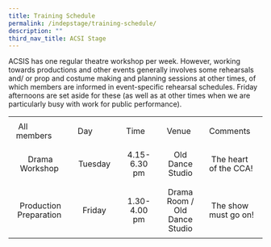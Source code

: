 ```yaml
---
title: Training Schedule
permalink: /indepstage/training-schedule/
description: ""
third_nav_title: ACSI Stage
---
```

ACSIS has one regular theatre workshop&nbsp;per week. However, working towards productions and other events generally&nbsp;involves some rehearsals and/ or prop and costume making and planning&nbsp;sessions&nbsp;at other times, of which members are informed in event-specific rehearsal schedules. Friday afternoons are set aside for these (as well as at other times when we are particularly busy with work for public performance).

<table><tbody style="box-sizing: border-box; margin-top: 0px;"><tr style="box-sizing: border-box; margin-top: 0px;"><td style="box-sizing: border-box; border-collapse: collapse; padding: 10px 15px; line-height: 18px; margin-top: 0px; width: 151px;">&nbsp;All members</td><td style="box-sizing: border-box; border-collapse: collapse; padding: 10px 15px; line-height: 18px; width: 108px;">Day</td><td style="box-sizing: border-box; border-collapse: collapse; padding: 10px 15px; line-height: 18px; width: 109px;">Time</td><td style="box-sizing: border-box; border-collapse: collapse; padding: 10px 15px; line-height: 18px; width: 110px;">Venue</td><td style="box-sizing: border-box; border-collapse: collapse; padding: 10px 15px; line-height: 18px; width: 175px;">Comments</td></tr><tr style="box-sizing: border-box;"><td style="box-sizing: border-box; border-collapse: collapse; padding: 10px 15px; line-height: 18px; margin-top: 0px; width: 151px; text-align: center;">&nbsp;Drama Workshop</td><td style="box-sizing: border-box; border-collapse: collapse; padding: 10px 15px; line-height: 18px; width: 108px; text-align: center;">Tuesday</td><td style="box-sizing: border-box; border-collapse: collapse; padding: 10px 15px; line-height: 18px; width: 109px; text-align: center;">4.15-6.30 pm</td><td style="box-sizing: border-box; border-collapse: collapse; padding: 10px 15px; line-height: 18px; width: 110px; text-align: center;">Old Dance Studio</td><td style="box-sizing: border-box; border-collapse: collapse; padding: 10px 15px; line-height: 18px; width: 175px;">&nbsp;The heart of the CCA!</td></tr><tr style="box-sizing: border-box;"><td style="box-sizing: border-box; border-collapse: collapse; padding: 10px 15px; line-height: 18px; margin-top: 0px; width: 151px; text-align: center;">&nbsp;Production Preparation</td><td style="box-sizing: border-box; border-collapse: collapse; padding: 10px 15px; line-height: 18px; width: 108px; text-align: center;">Friday</td><td style="box-sizing: border-box; border-collapse: collapse; padding: 10px 15px; line-height: 18px; width: 109px; text-align: center;">1.30-4.00 pm</td><td style="box-sizing: border-box; border-collapse: collapse; padding: 10px 15px; line-height: 18px; width: 110px; text-align: center;">Drama Room / Old Dance Studio</td><td style="box-sizing: border-box; border-collapse: collapse; padding: 10px 15px; line-height: 18px; width: 175px;">&nbsp;The show must go on!</td></tr></tbody></table>